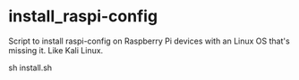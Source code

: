 install_raspi-config
====================

Script to install raspi-config on Raspberry Pi devices with an Linux OS that's missing it. Like Kali Linux.

sh install.sh
